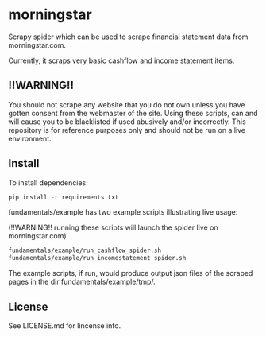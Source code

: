 morningstar
==========

Scrapy spider which can be used to scrape financial statement data from
morningstar.com.

Currently, it scraps very basic cashflow and income statement items.

!!WARNING!!
------
You should not scrape any website that you do not own unless you have gotten
consent from the webmaster of the site. Using these scripts, can and will cause
you to be blacklisted if used abusively and/or incorrectly. This repository is
for reference purposes only and should not be run on a live environment.


Install
-------

To install dependencies:


```sh
pip install -r requirements.txt
```

fundamentals/example has two example scripts illustrating live usage:

(!!WARNING!! running these scripts will launch the spider live on morningstar.com)

```sh
fundamentals/example/run_cashflow_spider.sh
fundamentals/example/run_incomestatement_spider.sh
```

The example scripts, if run, would produce output json files of the scraped pages in the dir fundamentals/example/tmp/.

License
-------
See LICENSE.md for lincense info. 
